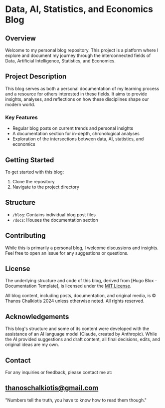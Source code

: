 # Data, AI, Statistics, and Economics Blog

## Overview

Welcome to my personal blog repository. This project is a platform where I explore and document my journey through the interconnected fields of Data, Artificial Intelligence, Statistics, and Economics.

## Project Description

This blog serves as both a personal documentation of my learning process and a resource for others interested in these fields. It aims to provide insights, analyses, and reflections on how these disciplines shape our modern world.

### Key Features

- Regular blog posts on current trends and personal insights
- A documentation section for in-depth, chronological analyses
- Exploration of the intersections between data, AI, statistics, and economics

## Getting Started

To get started with this blog:

1. Clone the repository
2. Navigate to the project directory
<!-- 3. [Add any specific setup instructions here] -->

## Structure

- `/blog`: Contains individual blog post files
- `/docs`: Houses the documentation section

## Contributing

While this is primarily a personal blog, I welcome discussions and insights. Feel free to open an issue for any suggestions or questions.

## License

The underlying structure and code of this blog, derived from [Hugo Blox - Documentation Template], is licensed under the [MIT License](LICENSE.md).

All blog content, including posts, documentation, and original media, is © Thanos Chalkiotis 2024 unless otherwise noted. All rights reserved.


## Acknowledgements

This blog's structure and some of its content were developed with the assistance of an AI language model (Claude, created by Anthropic). While the AI provided suggestions and draft content, all final decisions, edits, and original ideas are my own.

## Contact

For any inquiries or feedback, please contact me at:

thanoschalkiotis@gmail.com
---

"Numbers tell the truth, you have to know how to read them though."
